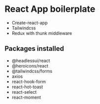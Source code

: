 # React App boilerplate
  - Create-react-app
  - Tailwindcss
  - Redux with thunk middleware

## Packages installed

  - @headlessui/react
  - @heroicons/react
  - @tailwindcss/forms
  - axios
  - react-hook-form
  - react-hot-toast
  - react-select
  - react-moment